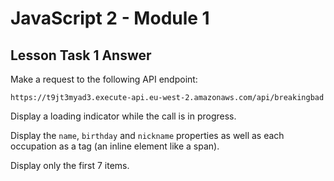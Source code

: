 # JavaScript 2 - Module 1

## Lesson Task 1 Answer

Make a request to the following API endpoint:

```
https://t9jt3myad3.execute-api.eu-west-2.amazonaws.com/api/breakingbad
```

Display a loading indicator while the call is in progress.

Display the `name`, `birthday` and `nickname` properties as well as each occupation as a tag (an inline element like a span).

Display only the first 7 items.
